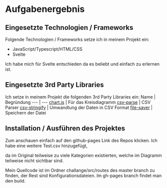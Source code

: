 # Aufgabenergebnis

## Eingesetzte Technologien / Frameworks

Folgende Technologien / Frameworks setze ich in meinem Projekt ein:

- JavaScript/Typescript/HTML/CSS
- Svelte

Ich habe mich für Svelte entschieden da es beliebt und einfach zu erlernen ist.

## Eingesetzte 3rd Party Libraries

Ich setze in meinem Projekt die folgenden 3rd Party Libraries ein: 
Name | Begründung
--- | ---
[chart.js](https://www.chartjs.org/) | Für das Kreisdiagramm
[csv-parse](https://csv.js.org/parse/) | CSV Parser
[csv-stringify](https://csv.js.org/stringify/) | Umwandlung der Daten in CSV Format
[file-saver](https://github.com/eligrey/FileSaver.js#readme) | Speichern der Datei

## Installation / Ausführen des Projektes

Zum anschauen einfach auf den github-pages Link des Repos klicken. Ich habe eine weitere Test.csv hinzugefügt, 

da im Original teilweise zu viele Kategorien existierten, welche im Diagramm teilweise nicht sichtbar sind.

Mein Quellcode ist im Ordner challange/src/routes des master branch zu finden, der Rest sind Konfigurationsdateien. Im gh-pages branch findet man den build.
